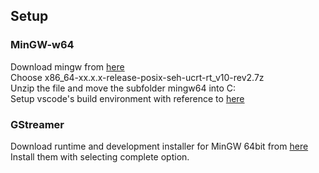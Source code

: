 ## Setup
### MinGW-w64
Download mingw from [here](https://github.com/niXman/mingw-builds-binaries/releases)  
Choose x86_64-xx.x.x-release-posix-seh-ucrt-rt_v10-rev2.7z  
Unzip the file and move the subfolder mingw64 into C:\
Setup vscode's build environment with reference to [here](https://qiita.com/yamazaki3104/items/91cabd58980c6c17754e)

### GStreamer
Download runtime and development installer for MinGW 64bit from [here](https://gstreamer.freedesktop.org/download/)
Install them with selecting complete option.
